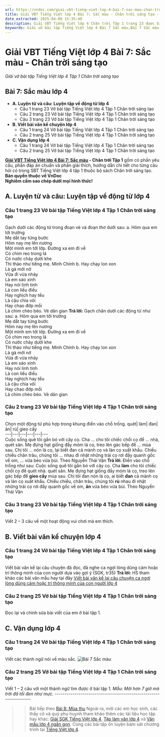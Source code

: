 ```yaml
---
url: https://vndoc.com/giai-vbt-tieng-viet-lop-4-bai-7-sac-mau-chan-troi-sang-tao-304060
title: Giải VBT Tiếng Việt lớp 4 Bài 7: Sắc màu - Chân trời sáng tạo - Giải vở bài tập Tiếng Việt lớp 4 Tập 1 Chân trời sáng tạo - VnDoc.com
date_extracted: 2025-04-08 15:35:48
description: Giải VBT Tiếng Việt lớp 4 Chân trời Tập 1 trang 23 được biên soạn nhằm giúp các em HS đạt kết quả tốt trong quá trình làm bài tập và học tập môn Tiếng Việt lớp 4.
keywords: Giải vở bài tập Tiếng Việt lớp 4 Bài 7 Sắc màu,Bài 7 Sắc màu lớp 4,Bài 7 Sắc màu lớp 4 vbt,Bài 7 Sắc màu lớp 4 trang 23,tiếng việt lớp 4 Bài 7 Sắc màu,giải Bài 7 Sắc màu,tiếng việt lớp 4,tiếng việt lớp 4 chân trời sáng tạo,vở bài tập tiếng việt lớp 4,sách tiếng việt lớp 4,bài tập tiếng việt lớp 4,giải bài tập tiếng việt lớp 4,tiếng việt lớp 4 tập 1
---
```


# Giải VBT Tiếng Việt lớp 4 Bài 7: Sắc màu - Chân trời sáng tạo
 _Giải vở bài tập Tiếng Việt lớp 4 Tập 1 Chân trời sáng tạo_
## **Bài 7: Sắc màu lớp 4**
  * **A. Luyện từ và câu: Luyện tập về động từ lớp 4**
    * Câu 1 trang 23 Vở bài tập Tiếng Việt lớp 4 Tập 1 Chân trời sáng tạo
    * Câu 2 trang 23 Vở bài tập Tiếng Việt lớp 4 Tập 1 Chân trời sáng tạo
    * Câu 3 trang 23 Vở bài tập Tiếng Việt lớp 4 Tập 1 Chân trời sáng tạo
  * **B. Viết bài văn kể chuyện lớp 4**
    * Câu 1 trang 24 Vở bài tập Tiếng Việt lớp 4 Tập 1 Chân trời sáng tạo
    * Câu 2 trang 25 Vở bài tập Tiếng Việt lớp 4 Tập 1 Chân trời sáng tạo
  * **C. Vận dụng lớp 4**
    * Câu 1 trang 24 Vở bài tập Tiếng Việt lớp 4 Tập 1 Chân trời sáng tạo
    * Câu 2 trang 25 Vở bài tập Tiếng Việt lớp 4 Tập 1 Chân trời sáng tạo

**[Giải VBT Tiếng Việt lớp 4 Bài 7: Sắc màu](<https://vndoc.com/giai-vbt-tieng-viet-lop-4-bai-7-sac-mau-chan-troi-sang-tao-304060>) \- Chân trời Tập 1** gồm có phần yêu cầu, phần đáp án chuẩn và phần giải thích, hướng dẫn chi tiết cho từng câu hỏi có trong SBT Tiếng Việt lớp 4 tập 1 thuộc bộ  sách Chân trời sáng tạo.
**Bản quyền thuộc về VnDoc**   
**Nghiêm cấm sao chép dưới mọi hình thức\!**
## **A. Luyện từ và câu: Luyện tập về động từ lớp 4**
###  Câu 1 trang 23 Vở bài tập Tiếng Việt lớp 4 Tập 1 Chân trời sáng tạo
Gạch dưới các động từ trong đoạn vè và đoạn thơ dưới sau:
a. Hôm qua em tới trường  
Mẹ dắt tay từng bước  
Hôm nay mẹ lên nương  
Một mình em tới lớp.
Đường xa em đi về  
Có chim reo trong lá  
Có nước chảy dưới khe  
Thì thào như tiếng mẹ.
Minh Chính
b. Hay chạy lon xon  
Là gà mới nở  
Vừa đi vừa nhảy  
Là em sáo xinh  
Hay nói linh tinh  
Là con liếu điếu  
Hay nghịch hay tếu  
Là cậu chìa vôi  
Hay chao đớp mồi  
Là chim chèo bẻo.
Vè dân gian
**Trả lời:** Gạch chân dưới các động từ như sau:
a. Hôm qua em tới trường  
Mẹ dắt tay từng bước  
Hôm nay mẹ lên nương  
Một mình em tới lớp.
Đường xa em đi về  
Có chim reo trong lá  
Có nước chảy dưới khe  
Thì thào như tiếng mẹ.
Minh Chính
b. Hay chạy lon xon  
Là gà mới nở  
Vừa đi vừa nhảy  
Là em sáo xinh  
Hay nói linh tinh  
Là con liếu điếu  
Hay nghịch hay tếu  
Là cậu chìa vôi  
Hay chao đớp mồi  
Là chim chèo bẻo.
Vè dân gian
### Câu 2 trang 23 Vở bài tập Tiếng Việt lớp 4 Tập 1 Chân trời sáng tạo
Chọn một động từ phù hợp trong khung điền vào chỗ trống.
quét| làm| đan| ăn| rủ| gieo cấy  
---|---|---|---|---|---  
Cuộc sống quê tôi gắn bó với cây cọ. Cha … cho tôi chiếc chổi cọ để … nhà, quét sân. Mẹ đựng hạt giống đầy móm lá cọ, treo lên gác bếp để … mùa sau. Chị tôi … nón lá cọ, lại biết đan cả mành cọ và làn cọ xuất khẩu. Chiều chiều chăn trâu, chúng tôi … nhau đi nhặt những trái cọ rơi đầy quanh gốc về om, … vừa béo vừa bùi.
Theo Nguyễn Thái Vận
**Trả lời:** Điền vào chỗ trống như sau:
Cuộc sống quê tôi gắn bó với cây cọ. Cha **làm** cho tôi chiếc chổi cọ để quét nhà. quét sân. Mẹ đựng hạt giống đầy móm lá cọ, treo lên gác bếp để **gieo cấy** mùa sau. Chị tôi đan nón lá cọ, ai biết **đan** cả mành cọ và làn cọ xuất khẩu. Chiều chiều, chăn trâu, chúng tôi **rủ** nhau đi nhặt những trái cọ rơi đầy quanh gốc về om, **ăn** vừa béo vừa bùi.
Theo Nguyễn Thái Vận
### Câu 3 trang 23 Vở bài tập Tiếng Việt lớp 4 Tập 1 Chân trời sáng tạo
Viết 2 – 3 câu về một hoạt động vui chơi mà em thích.
## **B. Viết bài văn kể chuyện lớp 4**
###  Câu 1 trang 24 Vở bài tập Tiếng Việt lớp 4 Tập 1 Chân trời sáng tạo
Viết bài văn kể lại câu chuyện đã đọc, đã nghe ca ngợi lòng dũng cảm hoặc trí thông minh của con người dựa vào gợi ý \(SGK, tr35\)
**Trả lời:** HS tham khảo các bài văn mẫu hay tại đây [Viết bài văn kể lại câu chuyện ca ngợi lòng dũng cảm hoặc trí thông minh của con người lớp 4](<https://vndoc.com/viet-bai-van-ke-lai-cau-chuyen-ca-ngoi-long-dung-cam-hoac-tri-thong-minh-cua-con-nguoi-lop-4-302839>)
### Câu 2 trang 25 Vở bài tập Tiếng Việt lớp 4 Tập 1 Chân trời sáng tạo
Đọc lại và chỉnh sửa bài viết của em ở bài tập 1. 
## **C. Vận dụng lớp 4**
###  Câu 1 trang 24 Vở bài tập Tiếng Việt lớp 4 Tập 1 Chân trời sáng tạo
Viết các thành ngữ nói về màu sắc. 
![Bài 7 Sắc màu](https://i.vdoc.vn/data/image/2023/08/30/giai-vbt-tieng-viet-lop-4-bai-7-sac-mau-chan-troi-sang-tao-h1.jpg)
### Câu 2 trang 25 Vở bài tập Tiếng Việt lớp 4 Tập 1 Chân trời sáng tạo
Viết 1 – 2 câu với một thành ngữ tìm được ở bài tập 1. 
 _Mẫu: Mới hơn 7 giờ mà trời đã tối đen như mực._
\------------------------------------------------------------------
>> Bài tiếp theo [Bài 8: Mùa thu](<https://vndoc.com/giai-vbt-tieng-viet-lop-4-bai-8-mua-thu-chan-troi-sang-tao-304063>)
Ngoài ra, mời các em học sinh, các thầy cô và quý phụ huynh tham khảo thêm các tài liệu học tập hay khác: [Giải SGK Tiếng Việt lớp 4](<https://vndoc.com/tieng-viet-lop4>), [Tập làm văn lớp 4](<https://vndoc.com/tap-lam-van-lop4>) và [Văn mẫu lớp 4 ngắn gọn](<https://vndoc.com/van-mieu-ta-lop4>). Cùng các bài tập ôn luyện bám sát chương trình tại [Tiếng Việt lớp 4](<https://vndoc.com/tieng-viet-lop4>).
